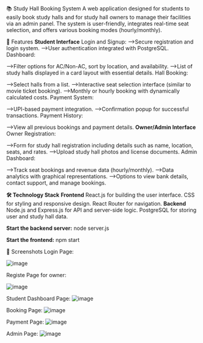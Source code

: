 📚 Study Hall Booking System
A web application designed for students to easily book study halls and for study hall owners to manage their facilities via an admin panel. The system is user-friendly, integrates real-time seat selection, and offers various booking modes (hourly/monthly).

🚀 Features
**Student Interface**
Login and Signup:
-->Secure registration and login system.
-->User authentication integrated with PostgreSQL.
Dashboard:

-->Filter options for AC/Non-AC, sort by location, and availability.
-->List of study halls displayed in a card layout with essential details.
Hall Booking:

-->Select halls from a list.
-->Interactive seat selection interface (similar to movie ticket booking).
-->Monthly or hourly booking with dynamically calculated costs.
Payment System:

-->UPI-based payment integration.
-->Confirmation popup for successful transactions.
Payment History:

-->View all previous bookings and payment details.
**Owner/Admin Interface**
Owner Registration:

-->Form for study hall registration including details such as name, location, seats, and rates.
-->Upload study hall photos and license documents.
Admin Dashboard:

-->Track seat bookings and revenue data (hourly/monthly).
-->Data analytics with graphical representations.
-->Options to view bank details, contact support, and manage bookings.

**🛠️ Technology Stack**
**Frontend**
React.js for building the user interface.
CSS for styling and responsive design.
React Router for navigation.
**Backend**
Node.js and Express.js for API and server-side logic.
PostgreSQL for storing user and study hall data.


**Start the backend server:**
node server.js

**Start the frontend:**
npm start

🎨 Screenshots
Login Page:

![image](https://github.com/user-attachments/assets/95a17175-bea8-4aeb-8e0d-cd1dbf28c315)

Registe Page for owner:

![image](https://github.com/user-attachments/assets/6e8a74b2-90ed-4415-9966-87a33d3c77a1)

Student Dashboard Page:
![image](https://github.com/user-attachments/assets/977ad8ae-909f-4d8f-8cfe-fc48d1a7bdbb)

Booking Page:
![image](https://github.com/user-attachments/assets/72da1786-16e1-42fd-927b-ba603a7abd07)

Payment Page:
![image](https://github.com/user-attachments/assets/1f7d72b1-18b5-456b-b9f8-34e4053f7f2a)

Admin Page:
![image](https://github.com/user-attachments/assets/1db61e80-c595-491a-9821-15290832219e)

